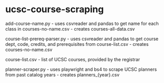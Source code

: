 # ucsc-course-scraping

add-course-name.py
    - uses csvreader and pandas to get name for each class in courses-no-name.csv
    - creates courses-all-data.csv

course-list-prereq-parser.py
    - uses csvreader and pandas to get course dept, code, credits, and prerequisites from course-list.csv
    - creates courses-no-name.csv

course-list.csv
    - list of UCSC courses, provided by the registrar

planner-scraper.py
    - uses playwright and bs4 to scrape UCSC planners from past catalog years
    - creates planners_{year}.csv